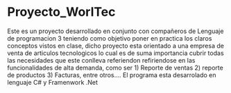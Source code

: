 # Proyecto_WorlTec
Este es un proyecto desarrollado en conjunto con compañeros de Lenguaje de programacion 3 teniendo como objetivo 
poner en practica los claros conceptos vistos en clase, dicho proyecto esta orientado a una empresa de venta de articulos tecnologicos
lo cual es de suma importancia cubrir todas las necesidades que este conlleva referiendon refiriendose en las funcionalidades de alta demanda,
como ser 1) Reporte de ventas 2) reporte de productos 3) Facturas, entre otros.... El programa esta desarrolado en lenguaje C# y Framenwork .Net

